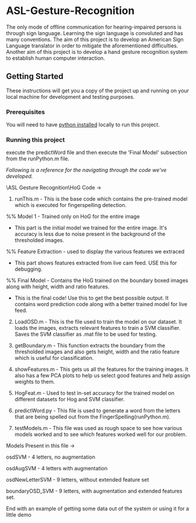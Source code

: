 # ASL-Gesture-Recognition

The only mode of offline communication for hearing-impaired persons is through sign language. Learning the sign language is convoluted and has many conventions. The aim of this project is to develop an American Sign Language translator in order to mitigate the aforementioned difficulties. Another aim of this project is to develop a hand gesture recognition system to establish human computer interaction.

## Getting Started

These instructions will get you a copy of the project up and running on your local machine for development and testing purposes.

### Prerequisites

You will need to have [python installed](https://www.python.org/downloads/) locally to run this project.

### Running this project

execute the predictWord file and then execute the 'Final Model' subsection from the runPython.m file.

_Following is a reference for the navigating through the code we've developed._

\ASL Gesture Recognition\HoG Code ->

1. runThis.m - This is the base code which contains the pre-trained model which is executed for fingerspelling detection.

%% Model 1 - Trained only on HoG for the entire image

- This part is the initial model we trained for the entire image. It's accuracy is less due to noise present in the background of the thresholded images.

%% Feature Extraction - used to display the various features we extraced

- This part shows features extracted from live cam feed.
  USE this for debugging.

%% Final Model - Contains the HoG trained on the boundary boxed images along with height, width and ratio features.

- This is the final code! Use this to get the best possible output. It contains word prediction code along with a better trained model for live feed.

2. LoadOSD.m - This is the file used to train the model on our dataset.
   It loads the images, extracts relevant features to train a SVM classifier.
   Saves the SVM classifier as .mat file to be used for testing.

3. getBoundary.m - This function extracts the boundary from the thresholded images and also gets height, width and the ratio feature which is useful for classification.

4. showFeatures.m - This gets us all the features for the training images. It also has a few PCA plots to help us select good features and help assign weights to them.

5. HogFeat.m - Used to test in-set accuracy for the trained model on different datasets for Hog and SVM classifier.

6. predictWord.py - This file is used to generate a word from the letters that are being spelled out from the FingerSpelling(runPython.m).

7. testModels.m - This file was used as rough space to see how various models worked and to see which features worked well for our problem.

Models Present in this file ->

osdSVM - 4 letters, no augmentation

osdAugSVM - 4 letters with augmentation

osdNewLetterSVM - 9 letters, without extended feature set

boundaryOSD_SVM - 9 letters, with augmentation and extended features set.

End with an example of getting some data out of the system or using it for a little demo
